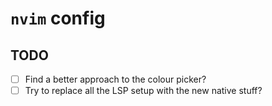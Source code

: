 # `nvim` config

## TODO

- [ ] Find a better approach to the colour picker?
- [ ] Try to replace all the LSP setup with the new native stuff?

